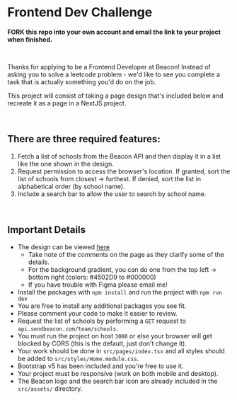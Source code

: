 # Frontend Dev Challenge

**FORK this repo into your own account and email the link to your project when finished.**

<br>

Thanks for applying to be a Frontend Developer at Beacon! Instead of asking you to solve a leetcode problem - we'd like to see you complete a task that is actually something you'd do on the job.

This project will consist of taking a page design that's included below and recreate it as a page in a NextJS project.

<br>

## There are three required features:

1. Fetch a list of schools from the Beacon API and then display it in a list like the one shown in the design.
2. Request permission to access the browser's location. If granted, sort the list of schools from closest -> furthest. If denied, sort the list in alphabetical order (by school name).
3. Include a search bar to allow the user to search by school name. 

<br>

## Important Details
- The design can be viewed [here](https://www.figma.com/file/nS3D3sSjVFrZNKHlB5Z6yH/Frontend-Dev-Challenge?node-id=0%3A1)
    - Take note of the comments on the page as they clarify some of the details.
    - For the background gradient, you can do one from the top left -> bottom right (colors: #4502D9 to #000000)
    - If you have trouble with Figma please email me!
- Install the packages with `npm install` and run the project with `npm run dev`
- You are free to install any additional packages you see fit.
- Please comment your code to make it easier to review.
- Request the list of schools by performing a `GET` request to `api.sendbeacon.com/team/schools`.
- You must run the project on host `3000` or else your browser will get blocked by CORS (this is the default, just don't change it).
- Your work should be done in `src/pages/index.tsx` and all styles should be added to `src/styles/Home.module.css`.
- Bootstrap v5 has been included and you're free to use it.
- Your project must be responsive (work on both mobile and desktop).
- The Beacon logo and the search bar icon are already included in the  `src/assets/` directory.
